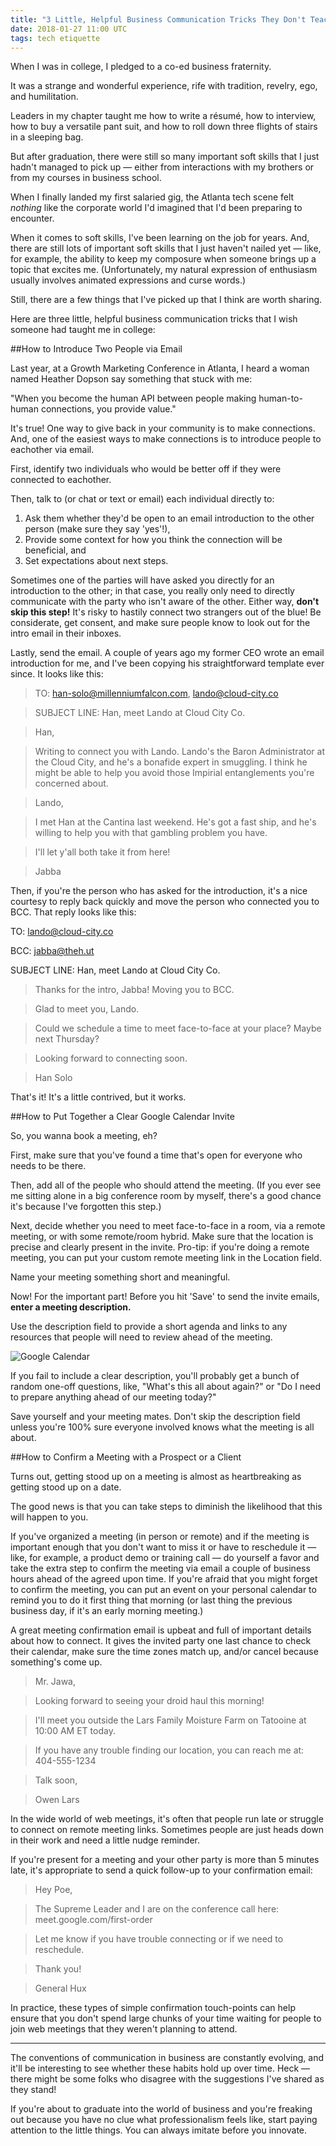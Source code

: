 ```yaml
---
title: "3 Little, Helpful Business Communication Tricks They Don't Teach You in College"
date: 2018-01-27 11:00 UTC
tags: tech etiquette
---
```


When I was in college, I pledged to a co-ed business fraternity. 

It was a strange and wonderful experience, rife with tradition, revelry, ego, and humilitation. 

Leaders in my chapter taught me how to write a résumé, how to interview, how to buy a versatile pant suit, and how to roll down three flights of stairs in a sleeping bag. 

But after graduation, there were still so many important soft skills that I just hadn't managed to pick up — either from interactions with my brothers or from my courses in business school.

When I finally landed my first salaried gig, the Atlanta tech scene felt _nothing_ like the corporate world I'd imagined that I'd been preparing to encounter.

When it comes to soft skills, I've been learning on the job for years. And, there are still lots of important soft skills that I just haven't nailed yet — like, for example, the ability to keep my composure when someone brings up a topic that excites me. (Unfortunately, my natural expression of enthusiasm usually involves animated expressions and curse words.)

Still, there are a few things that I've picked up that I think are worth sharing. 

Here are three little, helpful business communication tricks that I wish someone had taught me in college:

##How to Introduce Two People via Email

Last year, at a Growth Marketing Conference in Atlanta, I heard a woman named Heather Dopson say something that stuck with me:

<p class="quote__block">
"When you become the human API between people making human-to-human connections, you provide value."
</p>

It's true! One way to give back in your community is to make connections. And, one of the easiest ways to make connections is to introduce people to eachother via email.

First, identify two individuals who would be better off if they were connected to eachother.

Then, talk to (or chat or text or email) each individual directly to:

1. Ask them whether they'd be open to an email introduction to the other person (make sure they say 'yes'!), 
2. Provide some context for how you think the connection will be beneficial, and 
3. Set expectations about next steps. 

Sometimes one of the parties will have asked you directly for an introduction to the other; in that case, you really only need to directly communicate with the party who isn't aware of the other. Either way, **don't skip this step!** It's risky to hastily connect two strangers out of the blue! Be considerate, get consent, and make sure people know to look out for the intro email in their inboxes.

Lastly, send the email. A couple of years ago my former CEO wrote an email introduction for me, and I've been copying his straightforward template ever since. It looks like this:

> TO: han-solo@millenniumfalcon.com, lando@cloud-city.co

> SUBJECT LINE: Han, meet Lando at Cloud City Co.

> Han, 

> Writing to connect you with Lando. Lando's the Baron Administrator at the Cloud City, and he's a bonafide expert in smuggling. I think he might be able to help you avoid those Impirial entanglements you're concerned about.

> Lando,

> I met Han at the Cantina last weekend. He's got a fast ship, and he's willing to help you with that gambling problem you have.

> I'll let y'all both take it from here!

> Jabba

Then, if you're the person who has asked for the introduction, it's a nice courtesy to reply back quickly and move the person who connected you to BCC. That reply looks like this:

TO: lando@cloud-city.co

BCC: jabba@theh.ut

SUBJECT LINE: Han, meet Lando at Cloud City Co.

> Thanks for the intro, Jabba! Moving you to BCC.

> Glad to meet you, Lando.

> Could we schedule a time to meet face-to-face at your place? Maybe next Thursday?

> Looking forward to connecting soon.

> Han Solo

That's it! It's a little contrived, but it works.


##How to Put Together a Clear Google Calendar Invite 

So, you wanna book a meeting, eh?

First, make sure that you've found a time that's open for everyone who needs to be there. 

Then, add all of the people who should attend the meeting. (If you ever see me sitting alone in a big conference room by myself, there's a good chance it's because I've forgotten this step.)

Next, decide whether you need to meet face-to-face in a room, via a remote meeting, or with some remote/room hybrid. Make sure that the location is precise and clearly present in the invite. Pro-tip: if you're doing a remote meeting, you can put your custom remote meeting link in the Location field.

Name your meeting something short and meaningful.

Now! For the important part! Before you hit 'Save' to send the invite emails, **enter a meeting description.**

Use the description field to provide a short agenda and links to any resources that people will need to review ahead of the meeting.

![Google Calendar](/img/googleCalendar.png)

If you fail to include a clear description, you'll probably get a bunch of random one-off questions, like, "What's this all about again?" or "Do I need to prepare anything ahead of our meeting today?"

Save yourself and your meeting mates. Don't skip the description field unless you're 100% sure everyone involved knows what the meeting is all about.


##How to Confirm a Meeting with a Prospect or a Client

Turns out, getting stood up on a meeting is almost as heartbreaking as getting stood up on a date.

The good news is that you can take steps to diminish the likelihood that this will happen to you.

If you've organized a meeting (in person or remote) and if the meeting is important enough that you don't want to miss it or have to reschedule it — like, for example, a product demo or training call — do yourself a favor and take the extra step to confirm the meeting via email a couple of business hours ahead of the agreed upon time. If you're afraid that you might forget to confirm the meeting, you can put an event on your personal calendar to remind you to do it first thing that morning (or last thing the previous business day, if it's an early morning meeting.)

A great meeting confirmation email is upbeat and full of important details about how to connect. It gives the invited party one last chance to check their calendar, make sure the time zones match up, and/or cancel because something's come up.

>Mr. Jawa,

>Looking forward to seeing your droid haul this morning!

>I'll meet you outside the Lars Family Moisture Farm on Tatooine at 10:00 AM ET today. 

>If you have any trouble finding our location, you can reach me at: 404-555-1234

>Talk soon,

>Owen Lars

In the wide world of web meetings, it's often that people run late or struggle to connect on remote meeting links. Sometimes people are just heads down in their work and need a little nudge reminder.

If you're present for a meeting and your other party is more than 5 minutes late, it's appropriate to send a quick follow-up to your confirmation email:

>Hey Poe,

>The Supreme Leader and I are on the conference call here: meet.google.com/first-order

>Let me know if you have trouble connecting or if we need to reschedule.

>Thank you!

>General Hux

In practice, these types of simple confirmation touch-points can help ensure that you don't spend large chunks of your time waiting for people to join web meetings that they weren't planning to attend.

---

The conventions of communication in business are constantly evolving, and it'll be interesting to see whether these habits hold up over time. Heck — there might be some folks who disagree with the suggestions I've shared as they stand! 

If you're about to graduate into the world of business and you're freaking out because you have no clue what professionalism feels like, start paying attention to the little things. You can always imitate before you innovate. 